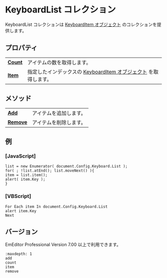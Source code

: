 # KeyboardList コレクション

KeyboardList コレクションは [KeyboardItem オブジェクト](../keyboard_item/index) のコレクションを提供します。

## プロパティ

|     |     |
| --- | --- |
| **[Count](count)** | アイテムの数を取得します。 |
| **[Item](item)** | 指定したインデックスの [KeyboardItem オブジェクト](../keyboard_item/index) を取得します。 |

## メソッド

|     |     |
| --- | --- |
| **[Add](add)** | アイテムを追加します。 |
| **[Remove](remove)** | アイテムを削除します。 |

## 例

### \[JavaScript\]

```
list = new Enumerator( document.Config.Keyboard.List );
for( ; !list.atEnd(); list.moveNext() ){
item = list.item();
alert( item.Key );
}
```

### \[VBScript\]

```
For Each item In document.Config.Keyboard.List
alert item.Key
Next
```

## バージョン

EmEditor Professional Version 7.00 以上で利用できます。


```{toctree}
:maxdepth: 1
add
count
item
remove
```
